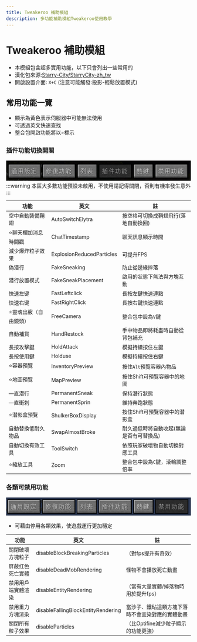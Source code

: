 ```yaml
---
title: Tweakeroo 補助模組
description: 多功能補助模組Tweakeroo使用教學
---
```


# Tweakeroo 補助模組
* 本模組包含超多實用功能，以下只會列出一些常用的
* 漢化包來源:[Starry-City/StarryCity-zh_tw](https://github.com/Starry-City/StarryCity-zh_tw)
* 開啟設置介面: `X+C` (注意可能觸發:投影-輕鬆放置模式)
  
## 常用功能一覽
* 顯示為黃色表示伺服器中可能無法使用
* 可透過英文快速查找
* 整合包開啟功能將以`⭐`標示

### 插件功能切換開關
![alt text](image.png)
:::warning 本區大多數功能預設未啟用，不使用請記得關閉，否則有機率發生意外
:::

| 功能                   | 英文                      | 註                                       |
| ---------------------- | ------------------------- | ---------------------------------------- |
| 空中自動裝備鞘翅       | AutoSwitchElytra          | 按空格可切換成鞘翅飛行(落地自動換回)     |
| ⭐聊天欄加消息時間戳   | ChatTimestamp             | 聊天訊息顯示時間                         |
| 減少爆炸粒子效果       | ExplosionReducedParticles | 可提升FPS                                |
| 偽潜行                 | FakeSneaking              | 防止從邊緣摔落                           |
| 潜行放置模式           | FakeSneakPlacement        | 啟用的狀態下無法與方塊互動               |
| 快速左键               | FastLeftclick             | 長按左鍵快速連點                         |
| 快速右键               | FastRightClick            | 長按右鍵快速連點                         |
| ⭐靈魂出竅（自由鏡頭） | FreeCamera                | 整合包中設為`V`鍵                        |
| 自動補貨               | HandRestock               | 手中物品即將耗盡時自動從背包補充         |
| 長按攻擊鍵             | HoldAttack                | 模擬持續按住左鍵                         |
| 長按使用鍵             | Holduse                   | 模擬持續按住右鍵                         |
| ⭐容器預覽             | InventoryPreview          | 按住`Alt`預覽容器內物品                  |
| ⭐地圖預覽             | MapPreview                | 按住Shift可預覽容器中的地圖              |
| —直潜行                | PermanentSneak            | 保持潛行狀態                             |
| —直衝刺                | PermanentSprin            | 維持奔跑狀態                             |
| ⭐潜影盒預覽           | ShulkerBoxDisplay         | 按住Shift可預覽容器中的潜影盒            |
| 自動替換低耐久物品     | SwapAlmostBroke           | 耐久過低時將自動收起(無論是否有可替換品) |
| 自動切換有效工具       | ToolSwitch                | 依照玩家破壞物自動切換對應工具           |
| ⭐縮放工具             | Zoom                      | 整合包中設為`C`鍵，滾輪調整倍率          |

### 各類可禁用功能
![alt text](image-1.png)
* 可藉由停用各類效果，使遊戲運行更加穩定

| 功能               | 英文                               | 註                                               |
| ------------------ | ---------------------------------- | ------------------------------------------------ |
| 關閉破壞方塊粒子   | disableBlockBreakingParticles      | （對fps提升有奇效）                              |
| 屏蔽红色死亡實體   | disableDeadMobRendering            | 怪物不會播放死亡動畫                             |
| 禁用用戶端實體渲染 | disableEntityRendering             | （當有大量實體/掉落物時用於提升fps）             |
| 禁用重力方塊渲染   | disableFallingBlockEntityRendering | 當沙子、鐵砧這類方塊下落時不會宣染對應的實體動畫 |
| 關閉所有粒子效果   | disableParticles                   | （比Optifine減少粒子顯示的功能更強）             |